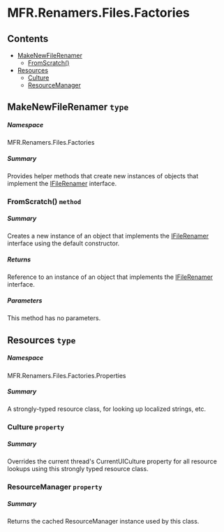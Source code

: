 <a name='assembly'></a>
# MFR.Renamers.Files.Factories

## Contents

- [MakeNewFileRenamer](#T-MFR-Objects-Renamers-Files-Factories-MakeNewFileRenamer 'MFR.Renamers.Files.Factories.MakeNewFileRenamer')
  - [FromScratch()](#M-MFR-Objects-Renamers-Files-Factories-MakeNewFileRenamer-FromScratch 'MFR.Renamers.Files.Factories.MakeNewFileRenamer.FromScratch')
- [Resources](#T-MFR-Objects-Renamers-Files-Factories-Properties-Resources 'MFR.Renamers.Files.Factories.Properties.Resources')
  - [Culture](#P-MFR-Objects-Renamers-Files-Factories-Properties-Resources-Culture 'MFR.Renamers.Files.Factories.Properties.Resources.Culture')
  - [ResourceManager](#P-MFR-Objects-Renamers-Files-Factories-Properties-Resources-ResourceManager 'MFR.Renamers.Files.Factories.Properties.Resources.ResourceManager')

<a name='T-MFR-Objects-Renamers-Files-Factories-MakeNewFileRenamer'></a>
## MakeNewFileRenamer `type`

##### Namespace

MFR.Renamers.Files.Factories

##### Summary

Provides helper methods that create new instances of objects that
implement the [IFileRenamer](#T-MFR-Objects-IFileRenamer 'MFR.IFileRenamer') interface.

<a name='M-MFR-Objects-Renamers-Files-Factories-MakeNewFileRenamer-FromScratch'></a>
### FromScratch() `method`

##### Summary

Creates a new instance of an object that implements the
[IFileRenamer](#T-MFR-Objects-IFileRenamer 'MFR.IFileRenamer')
interface using the
default constructor.

##### Returns

Reference to an instance of an object that implements the
[IFileRenamer](#T-MFR-Objects-IFileRenamer 'MFR.IFileRenamer')
interface.

##### Parameters

This method has no parameters.

<a name='T-MFR-Objects-Renamers-Files-Factories-Properties-Resources'></a>
## Resources `type`

##### Namespace

MFR.Renamers.Files.Factories.Properties

##### Summary

A strongly-typed resource class, for looking up localized strings, etc.

<a name='P-MFR-Objects-Renamers-Files-Factories-Properties-Resources-Culture'></a>
### Culture `property`

##### Summary

Overrides the current thread's CurrentUICulture property for all
  resource lookups using this strongly typed resource class.

<a name='P-MFR-Objects-Renamers-Files-Factories-Properties-Resources-ResourceManager'></a>
### ResourceManager `property`

##### Summary

Returns the cached ResourceManager instance used by this class.
